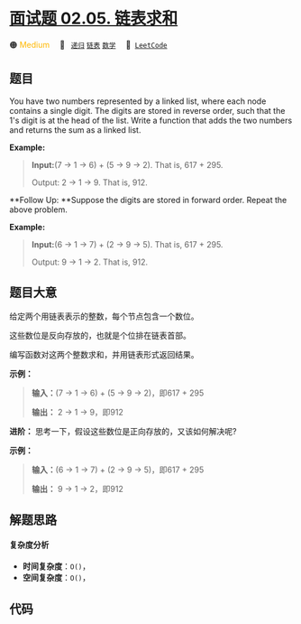 # [面试题 02.05. 链表求和](https://leetcode.cn/problems/sum-lists-lcci)

🟠 <font color=#ffb800>Medium</font>&emsp; 🔖&ensp; [`递归`](/tag/recursion.md) [`链表`](/tag/linked-list.md) [`数学`](/tag/math.md)&emsp; 🔗&ensp;[`LeetCode`](https://leetcode.cn/problems/sum-lists-lcci)

## 题目

You have two numbers represented by a linked list, where each node contains a
single digit. The digits are stored in reverse order, such that the 1's digit
is at the head of the list. Write a function that adds the two numbers and
returns the sum as a linked list.



**Example:**

> 
> 
> 
> 
> 
> **Input:**(7 -> 1 -> 6) + (5 -> 9 -> 2). That is, 617 + 295.
> 
> Output: 2 -> 1 -> 9. That is, 912.
> 
> 

**Follow Up:  **Suppose the digits are stored in forward order. Repeat the
above problem.

**Example:**

> 
> 
> 
> 
> 
> **Input:**(6 -> 1 -> 7) + (2 -> 9 -> 5). That is, 617 + 295.
> 
> Output: 9 -> 1 -> 2. That is, 912.
> 
> 


## 题目大意

给定两个用链表表示的整数，每个节点包含一个数位。

这些数位是反向存放的，也就是个位排在链表首部。

编写函数对这两个整数求和，并用链表形式返回结果。



**示例：**

> 
> 
> 
> 
> 
> **输入：**(7 -> 1 -> 6) + (5 -> 9 -> 2)，即617 + 295
> 
> **输出：** 2 -> 1 -> 9，即912
> 
> 

**进阶：** 思考一下，假设这些数位是正向存放的，又该如何解决呢?

**示例：**

> 
> 
> 
> 
> 
> **输入：**(6 -> 1 -> 7) + (2 -> 9 -> 5)，即617 + 295
> 
> **输出：** 9 -> 1 -> 2，即912
> 
> 


## 解题思路

#### 复杂度分析

- **时间复杂度**：`O()`，
- **空间复杂度**：`O()`，

## 代码

```javascript

```